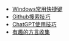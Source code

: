 * [Windows常用快捷键](/resource/Windows常用快捷键.md)
* [Github搜索技巧](/resource/Github搜索技巧.md)
* [ChatGPT使用技巧](/resource/ChatGPT使用技巧.md)
* [有趣的方言收集](/resource/方言.md)
  

